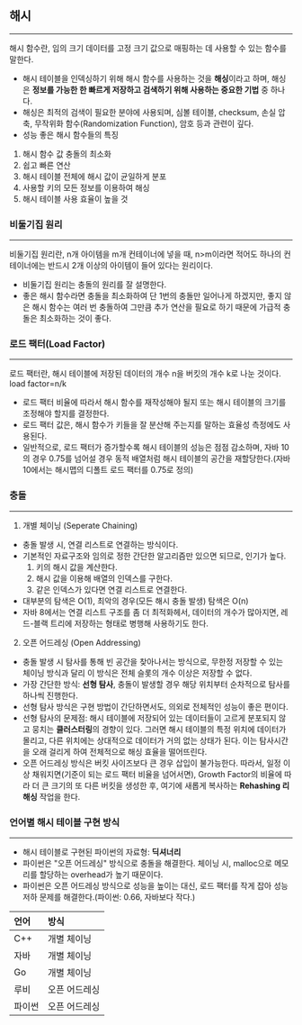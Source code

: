 ## 해시
---
해시 함수란, 임의 크기 데이터를 고정 크기 값으로 매핑하는 데 사용할 수 있는 함수를 말한다.
- 해시 테이블을 인덱싱하기 위해 해시 함수를 사용하는 것을 **해싱**이라고 하며, 해싱은 __정보를 가능한 한 빠르게 저장하고 검색하기 위해 사용하는 중요한 기법__ 중 하나다.
- 해싱은 최적의 검색이 필요한 분야에 사용되며, 심볼 테이블, checksum, 손실 압축, 무작위화 함수(Randomization Function), 암호 등과 관련이 깊다.
- 성능 좋은 해시 함수들의 특징
1. 해시 함수 값 충돌의 최소화
2. 쉽고 빠른 연산
3. 해시 테이블 전체에 해시 값이 균일하게 분포
4. 사용할 키의 모든 정보를 이용하여 해싱
5. 해시 테이블 사용 효율이 높을 것

### 비둘기집 원리
---
비둘기집 원리란, n개 아이템을 m개 컨테이너에 넣을 때, n>m이라면 적어도 하나의 컨테이너에는 반드시 2개 이상의 아이템이 들어 있다는 원리이다.
- 비둘기집 원리는 충돌의 원리를 잘 설명한다.
- 좋은 해시 함수라면 충돌을 최소화하여 단 1번의 충돌만 일어나게 하겠지만, 좋지 않은 해시 함수는 여러 번 충돌하여 그만큼 추가 연산을 필요로 하기 때문에 
가급적 충돌은 최소화하는 것이 좋다.

### 로드 팩터(Load Factor)
---
로드 팩터란, 해시 테이블에 저장된 데이터의 개수 n을 버킷의 개수 k로 나눈 것이다. load factor=n/k
- 로드 팩터 비율에 따라서 해시 함수를 재작성해야 될지 또는 해시 테이블의 크기를 조정해야 할지를 결정한다.
- 로드 팩터 값은, 해시 함수가 키들을 잘 분산해 주는지를 말하는 효율성 측정에도 사용된다.
- 일반적으로, 로드 팩터가 증가할수록 해시 테이블의 성능은 점점 감소하며, 자바 10의 경우 0.75를 넘어설 경우 동적 배열처럼 해시 테이블의 공간을 
재할당한다.(자바10에서는 해시맵의 디폴트 로드 팩터를 0.75로 정의)

### 충돌
---
1. 개별 체이닝 (Seperate Chaining)
- 충돌 발생 시, 연결 리스트로 연결하는 방식이다.
- 기본적인 자료구조와 임의로 정한 간단한 알고리즘만 있으면 되므로, 인기가 높다.
  1. 키의 해시 값을 계산한다.
  2. 해시 값을 이용해 배열의 인덱스를 구한다.
  3. 같은 인덱스가 있다면 연결 리스트로 연결한다.
- 대부분의 탐색은 O(1), 최악의 경우(모든 해시 충돌 발생) 탐색은 O(n)
- 자바 8에서는 연결 리스트 구조를 좀 더 최적화헤서, 데이터의 개수가 많아지면, 레드-블랙 트리에 저장하는 형태로 병행해 사용하기도 한다.

2. 오픈 어드레싱 (Open Addressing)
- 충돌 발생 시 탐사를 통해 빈 공간을 찾아나서는 방식으로, 무한정 저장할 수 있는 체이닝 방식과 달리 이 방식은 전체 슬롯의 개수 이상은 저장할 수 없다.
- 가장 간단한 방식: **선형 탐사**, 충돌이 발생할 경우 해당 위치부터 순차적으로 탐사를 하나씩 진행한다.
- 선형 탐사 방식은 구현 방법이 간단하면서도, 의외로 전체적인 성능이 좋은 편이다.
- 선형 탐사의 문제점: 해시 테이블에 저장되어 있는 데이터들이 고르게 분포되지 않고 뭉치는 **클러스터링**의 경향이 있다. 
그러면 해시 테이블의 특정 위치에 데이터가 몰리고, 다른 위치에는 상대적으로 데이터가 거의 없는 상태가 된다. 이는 탐사시간을 오래 걸리게 하여 
전체적으로 해싱 효율을 떨어뜨린다.
- 오픈 어드레싱 방식은 버킷 사이즈보다 큰 경우 삽입이 불가능한다. 따라서, 일정 이상 채워지면(기준이 되는 로드 팩터 비율을 넘어서면), Growth Factor의 비율에 따라
 더 큰 크기의 또 다른 버킷을 생성한 후, 여기에 새롭게 복사하는 **Rehashing 리해싱** 작업을 한다.
 
 ### 언어별 해시 테이블 구현 방식
 ---
 - 해시 테이블로 구현된 파이썬의 자료형: **딕셔너리**
 - 파이썬은 "오픈 어드레싱" 방식으로 충돌을 해결한다. 체이닝 시, malloc으로 메모리를 할당하는 overhead가 높기 때문이다.
 - 파이썬은 오픈 어드레싱 방식으로 성능을 높이는 대신, 로드 팩터를 작게 잡아 성능 저하 문제를 해결한다.(파이썬: 0.66, 자바보다 작다.)   
  
|언어|방식|  
|:---|:---|  
|C++|개별 체이닝|  
|자바|개별 체이닝|  
|Go|개별 체이닝|  
|루비|오픈 어드레싱|   
|파이썬|오픈 어드레싱|  
